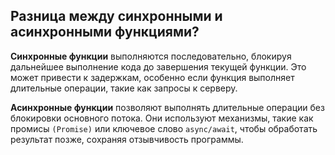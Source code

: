 ## Разница между синхронными и асинхронными функциями?

**Синхронные функции** выполняются последовательно, блокируя дальнейшее выполнение кода до завершения текущей функции. Это может привести к задержкам, особенно если функция выполняет длительные операции, такие как запросы к серверу.

**Асинхронные функции** позволяют выполнять длительные операции без блокировки основного потока. Они используют механизмы, такие как промисы `(Promise)` или ключевое слово `async/await`, чтобы обработать результат позже, сохраняя отзывчивость программы.